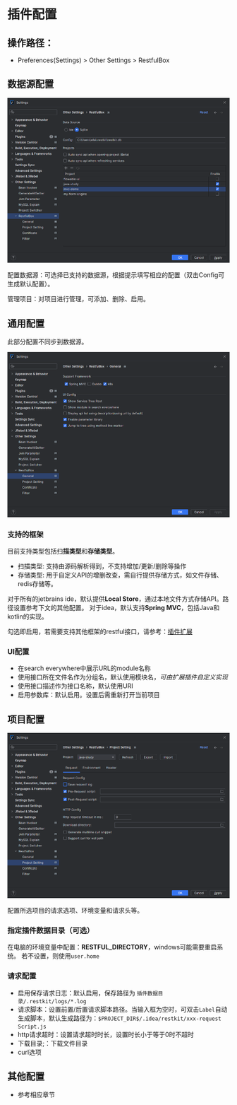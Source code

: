 # 插件配置

## 操作路径：

- Preferences(Settings) > Other Settings > RestfulBox

## 数据源配置
![](images/537264421247747.png)

配置数据源：可选择已支持的数据源，根据提示填写相应的配置（双击Config可生成默认配置）。

管理项目：对项目进行管理，可添加、删除、启用。

## 通用配置
此部分配置不同步到数据源。

![](images/240564521249042.png)

### 支持的框架
目前支持类型包括扫**描类型**和**存储类型**。
- 扫描类型: 支持由源码解析得到，不支持增加/更新/删除等操作
- 存储类型: 用于自定义API的增删改查，需自行提供存储方式，如文件存储、redis存储等。

对于所有的jetbrains ide，默认提供**Local Store**，通过本地文件方式存储API。路径设置参考下文的其他配置。 对于idea，默认支持**Spring MVC**，包括Java和kotlin的实现。

勾选即启用，若需要支持其他框架的restful接口，请参考：[插件扩展](../扩展/扩展简介.md)

### UI配置

- 在search everywhere中展示URL的module名称
- 使用接口所在文件名作为分组名，默认使用模块名，_可由扩展插件自定义实现_
- 使用接口描述作为接口名称，默认使用URI
- 启用参数库：默认启用。设置后需重新打开当前项目

## 项目配置
![](images/560074521250044.png)

配置所选项目的请求选项、环境变量和请求头等。

### 指定插件数据目录（可选）
在电脑的环境变量中配置：**RESTFUL_DIRECTORY**，windows可能需要重启系统。
若不设置，则使用`user.home`

### 请求配置

- 启用保存请求日志：默认启用，保存路径为 `插件数据目录/.restkit/logs/*.log`
- 请求脚本：设置前置/后置请求脚本路径。当输入框为空时，可双击`Label`自动生成脚本，默认生成路径为：`$PROJECT_DIR$/.idea/restkit/xxx-request Script.js`
- http请求超时：设置请求超时时长，设置时长小于等于0时不超时
- 下载目录;：下载文件目录
- curl选项

## 其他配置

- 参考相应章节
